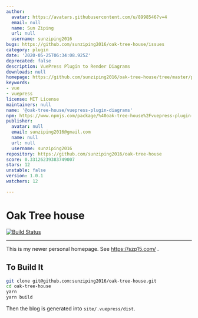 ```yaml
---
author:
  avatar: https://avatars.githubusercontent.com/u/8998546?v=4
  email: null
  name: Sun Ziping
  url: null
  username: sunziping2016
bugs: https://github.com/sunziping2016/oak-tree-house/issues
category: plugin
date: '2020-05-25T06:34:08.925Z'
deprecated: false
description: VuePress Plugin to Render Diagrams
downloads: null
homepage: https://github.com/sunziping2016/oak-tree-house/tree/master/packages/%40oak-tree-house/vuepress-plugin-diagrams#readme
keywords:
- vue
- vuepress
license: MIT License
maintainers: null
name: '@oak-tree-house/vuepress-plugin-diagrams'
npm: https://www.npmjs.com/package/%40oak-tree-house%2Fvuepress-plugin-diagrams
publisher:
  avatar: null
  email: sunziping2016@gmail.com
  name: null
  url: null
  username: sunziping2016
repository: https://github.com/sunziping2016/oak-tree-house
score: 0.33126239383749007
stars: 12
unstable: false
version: 1.0.1
watchers: 12

---
```


# Oak Tree house

[![Build Status](https://travis-ci.com/sunziping2016/oak-tree-house.svg?branch=master)](https://travis-ci.com/sunziping2016/oak-tree-house)

****
This is my newer personal homepage. See <https://szp15.com/> .

## To Build It

```bash
git clone git@github.com:sunziping2016/oak-tree-house.git
cd oak-tree-house
yarn
yarn build
```

Then the blog is generated into `site/.vuepress/dist`.
